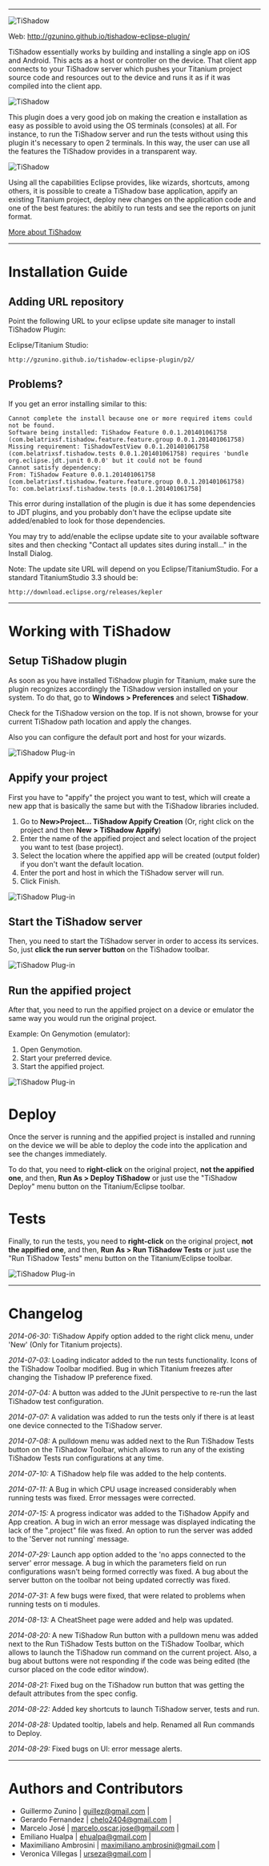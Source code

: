 <!--toReplaceWithXML1-->

---

![](./images/TiShadowLogo.png "TiShadow")

Web: <http://gzunino.github.io/tishadow-eclipse-plugin/>

TiShadow essentially works by building and installing a single app on iOS and Android.  This acts as a host or controller on the device.  That client app connects to your TiShadow server which pushes your Titanium project source code and resources out to the device and runs it as if it was compiled into the client app.

![](./images/consoles.png "TiShadow")

This plugin does a very good job on making the creation e installation as easy as possible to avoid using the OS terminals (consoles) at all. For instance, to run the TiShadow server and run the tests without using this plugin it's necessary to open 2 terminals. In this way, the user can use all the features the TiShadow provides in a transparent way.

![](./images/tishadowToolbar.png "TiShadow")

Using all the capabilities Eclipse provides, like wizards, shortcuts, among others,  it is possible to create a TiShadow base application, appify an existing Titanium project, deploy new changes on the application code and one of the best features: the abitily to run tests and see the reports on junit format.

[More about TiShadow](http://tishadow.yydigital.com/getting%20started "TiShadow official page by YYDigital")

---
# Installation Guide

## Adding URL repository

Point the following URL to your eclipse update site manager to install TiShadow Plugin:

Eclipse/Titanium Studio:

	http://gzunino.github.io/tishadow-eclipse-plugin/p2/

## Problems?

If you get an error installing similar to this:

	Cannot complete the install because one or more required items could not be found.
	Software being installed: TiShadow Feature 0.0.1.201401061758 (com.belatrixsf.tishadow.feature.feature.group 0.0.1.201401061758)
	Missing requirement: TiShadowTestView 0.0.1.201401061758 (com.belatrixsf.tishadow.tests 0.0.1.201401061758) requires 'bundle org.eclipse.jdt.junit 0.0.0' but it could not be found
	Cannot satisfy dependency:
    From: TiShadow Feature 0.0.1.201401061758 (com.belatrixsf.tishadow.feature.feature.group 0.0.1.201401061758)
    To: com.belatrixsf.tishadow.tests [0.0.1.201401061758]

This error during installation of the plugin is due it has some dependencies to JDT plugins, and you probably don't have the eclipse update site added/enabled to look for those dependencies.

You may try to add/enable the eclipse update site to your available software sites and then checking "Contact all updates sites during install..." in the Install Dialog.

Note: The update site URL will depend on you Eclipse/TitaniumStudio. For a standard TitaniumStudio 3.3 should be:

	http://download.eclipse.org/releases/kepler

---
# Working with TiShadow

## Setup TiShadow plugin

As soon as you have installed TiShadow plugin for Titanium, make sure the plugin recognizes accordingly the TiShadow version installed on your system. To do that, go to <b>Windows > Preferences</b> and select <b>TiShadow</b>.

Check for the TiShadow version on the top. If is not shown, browse for your current TiShadow path location and apply the changes.

Also you can configure the default port and host for your wizards.

![](./images/TiShadowPreferences.png "TiShadow Plug-in")

## Appify your project

First you have to "appify" the project you want to test, which will create a new app that is basically the same but with the TiShadow libraries included.

1. Go to <b>New>Project... TiShadow Appify Creation</b> (Or, right click on the project and then <b>New > TiShadow Appify</b>)
2. Enter the name of the appified project and select location of the  project you want to test (base project).
3. Select the location where the appified app will be created (output folder) if you don't want the default location.
4. Enter the port and host in which the TiShadow server will run.
5. Click Finish.

![](./images/1.png "TiShadow Plug-in")

## Start the TiShadow server

Then, you need to start the TiShadow server in order to access its services.
So, just <b>click the run server button</b> on the TiShadow toolbar.

![](./images/2.png "TiShadow Plug-in")

## Run the appified project

After that, you need to run the appified project on a device or emulator the same way you would run the original project.

Example: On Genymotion (emulator):

1. Open Genymotion.
2. Start your preferred device.
3. Start the appified project.

![](./images/consoleServer.png "TiShadow Plug-in")

# Deploy

Once the server is running and the appified project is installed and running on the device we will be able to deploy the code
into the application and see the changes immediately.

To do that, you need to <b>right-click</b> on the original project, <b>not the appified one</b>, 
and then, <b> Run As > Deploy TiShadow</b> or just use the "TiShadow Deploy" menu button on the Titanium/Eclipse toolbar. 

# Tests

Finally, to run the tests, you need to <b>right-click</b> on the original project, <b>not the appified one</b>, 
and then, <b> Run As > Run TiShadow Tests</b> or just use the "Run TiShadow Tests" menu button on the Titanium/Eclipse toolbar.

![](./images/consoleSpecs.png "TiShadow Plug-in")

---
# Changelog

_2014-06-30:_ TiShadow Appify option added to the right click menu, under 'New' (Only for Titanium projects).

_2014-07-03:_ Loading indicator added to the run tests functionality. Icons of the TiShadow Toolbar modified. 
	    Bug in which Titanium freezes after changing the Tishadow IP preference fixed.

_2014-07-04:_ A button was added to the JUnit perspective to re-run the last TiShadow test configuration.

_2014-07-07:_ A validation was added to run the tests only if there is at least one device connected to the 
	    TiShadow server.

_2014-07-08:_ A pulldown menu was added next to the Run TiShadow Tests button on the TiShadow Toolbar, which
	    allows to run any of the existing TiShadow Tests run configurations at any time.

_2014-07-10:_ A TiShadow help file was added to the help contents.

_2014-07-11:_ A Bug in which CPU usage increased considerably when running tests was fixed. Error messages
	    were corrected.

_2014-07-15:_ A progress indicator was added to the TiShadow Appify and App creation. A bug in wich an error
	    message was displayed indicating the lack of the ".project" file was fixed. An option to run the 
	    server was added to the 'Server not running' message.

_2014-07-29:_ Launch app option added to the 'no apps connected to the server' error message. A bug in which
	    the parameters field on run configurations wasn't being formed correctly was fixed. A bug about
	    the server button on the toolbar not being updated correctly was fixed.

_2014-07-31:_ A few bugs were fixed, that were related to problems when running tests on ti modules.

_2014-08-13:_ A CheatSheet page were added and help was updated.

_2014-08-20:_ A new TiShadow Run button with a pulldown menu was added next to the Run TiShadow Tests button on the TiShadow Toolbar, which
	    allows to launch the TiShadow run command on the current project.
	    Also, a bug about buttons were not responding if the code was being edited (the cursor placed on the code editor window).
	    
_2014-08-21:_ Fixed bug on the TiShadow run button that was getting the default attributes from the spec config.

_2014-08-22:_ Added key shortcuts to launch TiShadow server, tests and run.

_2014-08-28:_ Updated tooltip, labels and help. Renamed all Run commands to Deploy.

_2014-08-29:_ Fixed bugs on UI: error message alerts.

---
# Authors and Contributors

* Guillermo Zunino | guillez@gmail.com |
* Gerardo Fernandez | chelo2404@gmail.com |	
* Marcelo José | marcelo.oscar.jose@gmail.com |
* Emiliano Hualpa | ehualpa@gmail.com |
* Maximiliano Ambrosini | maximiliano.ambrosini@gmail.com |
* Veronica Villegas  | urseza@gmail.com | 

<!--toReplaceWithXML2-->

